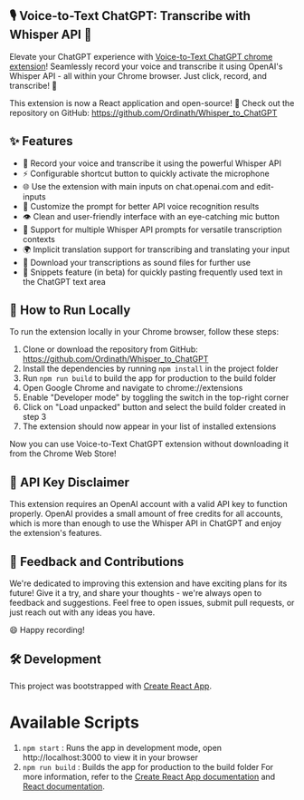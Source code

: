 ## 🎙️ Voice-to-Text ChatGPT: Transcribe with Whisper API 🚀

Elevate your ChatGPT experience with [Voice-to-Text ChatGPT chrome extension](https://chrome.google.com/webstore/detail/whisper-to-chatgpt/jdmppbmnffdfhjlddebcelhigiomacfl?hl=ru&authuser=0)! Seamlessly record your voice and transcribe it using OpenAI's Whisper API - all within your Chrome browser. Just click, record, and transcribe! 🎉

This extension is now a React application and open-source! 🎉 Check out the repository on GitHub: https://github.com/Ordinath/Whisper_to_ChatGPT

## ✨ Features

- 🎤 Record your voice and transcribe it using the powerful Whisper API
- ⚡ Configurable shortcut button to quickly activate the microphone
- 🌐 Use the extension with main inputs on chat.openai.com and edit-inputs
- 🔧 Customize the prompt for better API voice recognition results
- 👁️ Clean and user-friendly interface with an eye-catching mic button
- 🔄 Support for multiple Whisper API prompts for versatile transcription contexts
- 🌍 Implicit translation support for transcribing and translating your input
- 💾 Download your transcriptions as sound files for further use
- 📌 Snippets feature (in beta) for quickly pasting frequently used text in the ChatGPT text area

## 🔧 How to Run Locally

To run the extension locally in your Chrome browser, follow these steps:

1. Clone or download the repository from GitHub: https://github.com/Ordinath/Whisper_to_ChatGPT
2. Install the dependencies by running `npm install` in the project folder
3. Run `npm run build` to build the app for production to the build folder
4. Open Google Chrome and navigate to chrome://extensions
5. Enable "Developer mode" by toggling the switch in the top-right corner
6. Click on "Load unpacked" button and select the build folder created in step 3
7. The extension should now appear in your list of installed extensions

Now you can use Voice-to-Text ChatGPT extension without downloading it from the Chrome Web Store!

## 🔑 API Key Disclaimer

This extension requires an OpenAI account with a valid API key to function properly. OpenAI provides a small amount of free credits for all accounts, which is more than enough to use the Whisper API in ChatGPT and enjoy the extension's features.

## 📣 Feedback and Contributions

We're dedicated to improving this extension and have exciting plans for its future! Give it a try, and share your thoughts - we're always open to feedback and suggestions. Feel free to open issues, submit pull requests, or just reach out with any ideas you have.

😄 Happy recording!

## 🛠️ Development
This project was bootstrapped with [Create React App](https://github.com/facebook/create-react-app).

# Available Scripts
1. `npm start` : Runs the app in development mode, open http://localhost:3000 to view it in your browser
2. `npm run build` : Builds the app for production to the build folder
For more information, refer to the [Create React App documentation](https://create-react-app.dev/docs/getting-started/) and [React documentation](https://facebook.github.io/create-react-app/docs/getting-started).
